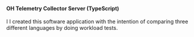 #### OH Telemetry Collector Server (TypeScript)

I I created this software application with the intention of comparing three different languages by doing workload tests.

